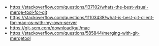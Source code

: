 - https://stackoverflow.com/questions/137102/whats-the-best-visual-merge-tool-for-git
- https://stackoverflow.com/questions/11103438/what-is-best-git-client-for-mac-os-with-my-own-server
- https://git-scm.com/download/gui/mac
- https://stackoverflow.com/questions/585844/merging-with-git-mergetool
